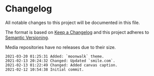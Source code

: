 # Changelog

All notable changes to this project will be documented in this file.

The format is based on [Keep a Changelog](http://keepachangelog.com/en/1.0.0/)
and this project adheres to [Semantic Versioning](http://semver.org/spec/v2.0.0.html).

Media repositories have no releases due to their size.

```
2021-03-20 01:25:31 Added: `moonwalk` theme.
2021-02-13 20:24:32 Changed: Updated `smile.com`.
2021-02-13 01:22:49 Changed: Added canvas caption.
2021-02-12 10:54:38 Initial commit.
```
